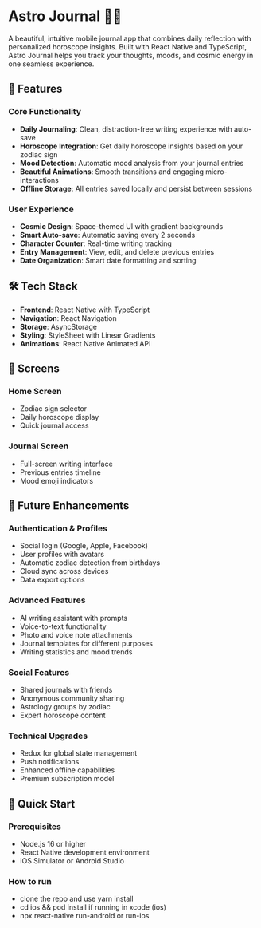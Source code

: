 # Astro Journal 🌙✨

A beautiful, intuitive mobile journal app that combines daily reflection with personalized horoscope insights. Built with React Native and TypeScript, Astro Journal helps you track your thoughts, moods, and cosmic energy in one seamless experience.

## 🚀 Features

### Core Functionality
- **Daily Journaling**: Clean, distraction-free writing experience with auto-save
- **Horoscope Integration**: Get daily horoscope insights based on your zodiac sign
- **Mood Detection**: Automatic mood analysis from your journal entries
- **Beautiful Animations**: Smooth transitions and engaging micro-interactions
- **Offline Storage**: All entries saved locally and persist between sessions

### User Experience
- **Cosmic Design**: Space-themed UI with gradient backgrounds
- **Smart Auto-save**: Automatic saving every 2 seconds
- **Character Counter**: Real-time writing tracking
- **Entry Management**: View, edit, and delete previous entries
- **Date Organization**: Smart date formatting and sorting

## 🛠 Tech Stack

- **Frontend**: React Native with TypeScript
- **Navigation**: React Navigation
- **Storage**: AsyncStorage
- **Styling**: StyleSheet with Linear Gradients
- **Animations**: React Native Animated API

## 📱 Screens

### Home Screen
- Zodiac sign selector
- Daily horoscope display
- Quick journal access

### Journal Screen
- Full-screen writing interface
- Previous entries timeline
- Mood emoji indicators

## 🔮 Future Enhancements

### Authentication & Profiles
- Social login (Google, Apple, Facebook)
- User profiles with avatars
- Automatic zodiac detection from birthdays
- Cloud sync across devices
- Data export options

### Advanced Features
- AI writing assistant with prompts
- Voice-to-text functionality
- Photo and voice note attachments
- Journal templates for different purposes
- Writing statistics and mood trends

### Social Features
- Shared journals with friends
- Anonymous community sharing
- Astrology groups by zodiac
- Expert horoscope content

### Technical Upgrades
- Redux for global state management
- Push notifications
- Enhanced offline capabilities
- Premium subscription model

## 🚀 Quick Start

### Prerequisites
- Node.js 16 or higher
- React Native development environment
- iOS Simulator or Android Studio

### How to run 
- clone the repo and use yarn install
- cd ios && pod install if running in xcode (ios)
- npx react-native run-android or run-ios